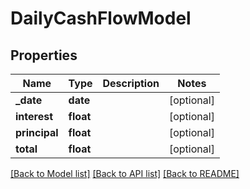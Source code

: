 # DailyCashFlowModel

## Properties
Name | Type | Description | Notes
------------ | ------------- | ------------- | -------------
**_date** | **date** |  | [optional] 
**interest** | **float** |  | [optional] 
**principal** | **float** |  | [optional] 
**total** | **float** |  | [optional] 

[[Back to Model list]](../README.md#documentation-for-models) [[Back to API list]](../README.md#documentation-for-api-endpoints) [[Back to README]](../README.md)


